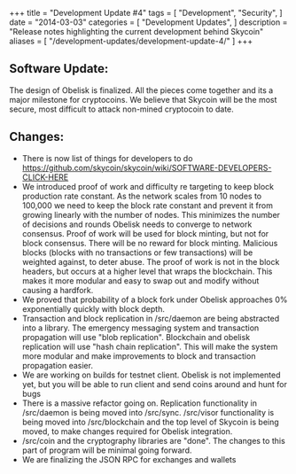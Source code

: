 +++
title = "Development Update #4"
tags = [
    "Development",
    "Security",
]
date = "2014-03-03"
categories = [
    "Development Updates",
]
description = "Release notes highlighting the current development behind Skycoin"
aliases = [
	"/development-updates/development-update-4/"
]
+++

## Software Update:

The design of Obelisk is finalized. All the pieces come together and its a major milestone for cryptocoins. We believe that Skycoin will be the most secure, most difficult to attack non-mined cryptocoin to date.

## Changes:
- There is now list of things for developers to do https://github.com/skycoin/skycoin/wiki/SOFTWARE-DEVELOPERS-CLICK-HERE
- We introduced proof of work and difficulty re targeting to keep block production rate constant. As the network scales from 10 nodes to 100,000 we need to keep the block rate constant and prevent it from growing linearly with the number of nodes. This minimizes the number of decisions and rounds Obelisk needs to converge to network consensus. Proof of work will be used for block minting, but not for block consensus. There will be no reward for block minting. Malicious blocks (blocks with no transactions or few transactions) will be weighted against, to deter abuse. The proof of work is not in the block headers, but occurs at a higher level that wraps the blockchain. This makes it more modular and easy to swap out and modify without causing a hardfork.
- We proved that probability of a block fork under Obelisk approaches 0% exponentially quickly with block depth.
- Transaction and block replication in /src/daemon are being abstracted into a library. The emergency messaging system and transaction propagation will use "blob replication". Blockchain and obelisk replication will use "hash chain replication". This will make the system more modular and make improvements to block and transaction propagation easier.
- We are working on builds for testnet client. Obelisk is not implemented yet, but you will be able to run client and send coins around and hunt for bugs
- There is a massive refactor going on. Replication functionality  in /src/daemon is being moved into /src/sync. /src/visor functionality is being moved into /src/blockchain and the top level of Skycoin is being moved, to make changes required for Obelisk integration.
- /src/coin and the cryptography libraries are "done".  The changes to this part of program will be minimal going forward.
- We are finalizing the JSON RPC for exchanges and wallets

